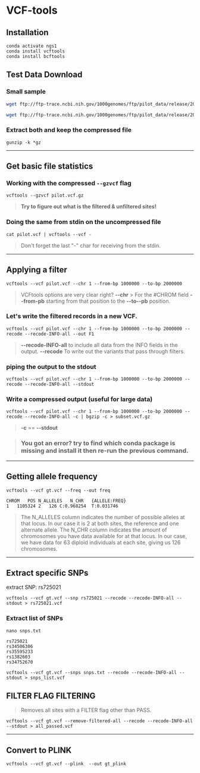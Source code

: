 # VCF-tools

## Installation

```
conda activate ngs1
conda install vcftools
conda install bcftools
```

## Test Data Download

### Small sample

```bash
wget ftp://ftp-trace.ncbi.nih.gov/1000genomes/ftp/pilot_data/release/2010_07/exon/snps/YRI.exon.2010_03.sites.vcf.gz -O pilot.vcf.gz

wget ftp://ftp-trace.ncbi.nih.gov/1000genomes/ftp/pilot_data/release/2010_07/exon/snps/YRI.exon.2010_03.genotypes.vcf.gz -O gt.vcf.gz
```

### Extract both and keep the compressed file

`gunzip -k *gz`

---

## Get basic file statistics

### Working with the compressed `--gzvcf` flag

`vcftools --gzvcf pilot.vcf.gz`

> **Try to figure out what is the filtered & unfiltered sites!**

### Doing the same from stdin on the uncompressed file

`cat pilot.vcf | vcftools --vcf -`

> Don't forget the last "-" char for receiving from the stdin.

---

## Applying a filter

`vcftools --vcf pilot.vcf --chr 1 --from-bp 1000000 --to-bp 2000000`

> VCFtools options are very clear right?
> **--chr** > For the #CHROM field
> **--from-pb** starting from that position to the **--to--pb** position.

### Let's write the filtered records in a new VCF.

`vcftools --vcf pilot.vcf --chr 1 --from-bp 1000000 --to-bp 2000000 --recode --recode-INFO-all --out F1`

>  **--recode-INFO-all** to include all data from the INFO fields in the output.
> **--recode** To write out the variants that pass through filters.

### piping the output to the stdout

`vcftools --vcf pilot.vcf --chr 1 --from-bp 1000000 --to-bp 2000000 --recode --recode-INFO-all --stdout`

### Write a compressed output (useful for large data)

`vcftools --vcf pilot.vcf --chr 1 --from-bp 1000000 --to-bp 2000000 --recode --recode-INFO-all -c | bgzip -c > subset.vcf.gz`

> **-c** == **--stdout**

> ### You got an error? try to find which conda package is missing and install it then re-run the previous command.

---

## Getting allele frequency

`vcftools --vcf gt.vcf --freq --out freq`

```
CHROM	POS	N_ALLELES	N_CHR	{ALLELE:FREQ}
1	1105324	2	126	C:0.968254	T:0.031746
```

> The N_ALLELES column indicates the number of possible alleles at that locus.
> In our case it is 2 at both sites, the reference and one alternate allele. 
> The N_CHR column indicates the amount of chromosomes you have data available for at that locus. In our case, we have data for 63 diploid individuals at each site, giving us 126 chromosomes.

---

## Extract specific SNPs

extract SNP: rs725021

`vcftools --vcf gt.vcf --snp rs725021 --recode --recode-INFO-all --stdout > rs725021.vcf`

### Extract list of SNPs

`nano snps.txt`

```
rs725021
rs34506306
rs35595233
rs1382603
rs34752670
```

`vcftools --vcf gt.vcf --snps snps.txt --recode --recode-INFO-all --stdout > snps_list.vcf`

## FILTER FLAG FILTERING

> Removes all sites with a FILTER flag other than PASS.

`vcftools --vcf gt.vcf --remove-filtered-all --recode --recode-INFO-all --stdout > all_passed.vcf`



---

## Convert to PLINK

`vcftools --vcf gt.vcf --plink  --out gt_plink`

